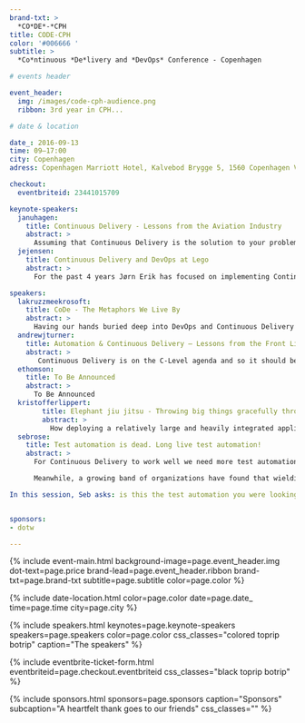 ```yaml
---
brand-txt: >
  *CO*DE*-*CPH
title: CODE-CPH
color: '#006666 '
subtitle: >
  *Co*ntinuous *De*livery and *DevOps* Conference - Copenhagen

# events header

event_header:
  img: /images/code-cph-audience.png
  ribbon: 3rd year in CPH...

# date & location

date_: 2016-09-13
time: 09—17:00
city: Copenhagen
adress: Copenhagen Marriott Hotel, Kalvebod Brygge 5, 1560 Copenhagen V, Denmark

checkout:
  eventbriteid: 23441015709

keynote-speakers:
  januhagen:
    title: Continuous Delivery - Lessons from the Aviation Industry
    abstract: >
      Assuming that Continuous Delivery is the solution to your problems Jan will explore - through various stories - which character traits should be present in your team members if they are to build and deliver cutting edge software. He will touch on how to build such a team. A non-technical keynote for anyone who is managing, or is a member of, a team who are trying to implement continuous delivery.
  jejensen:
    title: Continuous Delivery and DevOps at Lego
    abstract: >
      For the past 4 years Jørn Erik has focused on implementing Continuous Delivery and DevOps processes and practices in development, quality and operations at Lego.

speakers:
  lakruzzmeekrosoft:
    title: CoDe - The Metaphors We Live By
    abstract: >
      Having our hands buried deep into DevOps and Continuous Delivery - "CoDe" every single day, we tend to expand our vocabulary and lingo with metaphors, proverbs and anecdotes that enables us to understand and explain our domain. Mike and Lars will cover tales in the range from Tarantino's Pulp Fiction to Indonesia's stone age population.
  andrewjturner:
    title: Automation & Continuous Delivery – Lessons from the Front Line
    abstract: >
       Continuous Delivery is on the C-Level agenda and so it should be – it’s a game changer for IT change. But how do you prioritize what to do and align your stakeholders to get the most from the opportunity? Automation provides the foundation for continuous delivery, and learning from real life customer experiences across regulated industries is an excellent way to accelerate your adoption.
  ethomson:
    title: To Be Announced
    abstract: >
      To Be Announced
  kristofferlippert:
        title: Elephant jiu jitsu - Throwing big things gracefully through the air
        abstract: >
          How deploying a relatively large and heavily integrated application in an elegant an speedy agile fashion turned out to not be quite as easy as it seemed. Following agile and Continuous Delivery principles when working with SAP hybris is a bit like practicing jiu jitsu with an elephant - the elephant has quite an impact on the end result. But it’s not impossible...
  sebrose:
    title: Test automation is dead. Long live test automation!
    abstract: >
      For Continuous Delivery to work well we need more test automation (or to be precise, we need to do less manual testing) but each initiative seems to deliver another pile of incomprehensible, brittle, unmaintainable scripts that suck resources and deliver questionable returns. The more we chase test automation, the further away it seems to get.

      Meanwhile, a growing band of organizations have found that wielding the power of examples in workshops (where the business, the developers and the testers collaborate) is helping promote early discovery of assumptions, risks and missing requirements. What’s more, these examples are powering the creation of a ubiquitous language, helping prevent future misunderstandings. And, if that isn’t enough already, these examples can then be automated, using tools like Cucumber, to become an executable specification.

In this session, Seb asks: is this the test automation you were looking for?


sponsors:
- dotw

---
```


{% include event-main.html
background-image=page.event_header.img
dot-text=page.price
brand-lead=page.event_header.ribbon
brand-txt=page.brand-txt
subtitle=page.subtitle
color=page.color %}

{% include date-location.html
color=page.color
date=page.date_
time=page.time
city=page.city %}

{% include speakers.html
keynotes=page.keynote-speakers
speakers=page.speakers
color=page.color
css_classes="colored toprip botrip"
caption="The speakers" %}

{% include eventbrite-ticket-form.html
eventbriteid=page.checkout.eventbriteid
css_classes="black toprip botrip" %}

{% include sponsors.html
sponsors=page.sponsors
caption="Sponsors"
subcaption="A heartfelt thank goes to our friends"
css_classes="" %}
